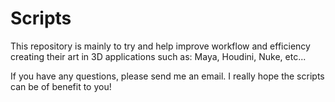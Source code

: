 # Scripts

This repository is mainly to try and help improve workflow and efficiency creating their art in 3D applications such as: Maya, Houdini, Nuke, etc...

If you have any questions, please send me an email. I really hope the scripts can be of benefit to you!